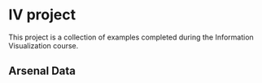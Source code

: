 # IV project

This project is a collection of examples completed during the Information Visualization course.

## Arsenal Data
